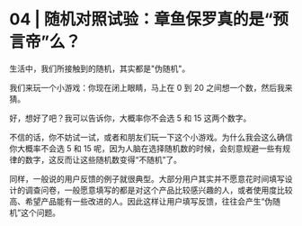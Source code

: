 # 04 | 随机对照试验：章鱼保罗真的是“预言帝”么？

生活中，我们所接触到的随机，其实都是"伪随机"。

我们来玩一个小游戏：你现在闭上眼睛，马上在 0 到 20 之间想一个数，然后我来猜。

好，想好了吧？我可以告诉你，大概率你不会选 5 和 15 这两个数字。

不信的话，你不妨试一试，或者和朋友们玩一下这个小游戏。为什么我会这么确信你大概率不会选 5 和 15 呢，因为人脑在选择随机数的时候，会刻意规避一些有规律的数字，这反而让这些随机数变得“不随机”了。

同样，一般说的用户反馈的例子就很典型。大部分用户其实并不愿意花时间填写设计的调查问卷，一般愿意填写的都是对这个产品比较感兴趣的人，或者使用度比较高、希望产品能有一些改进的人。因此这样让用户填写反馈，往往会产生“伪随机”这个问题。

